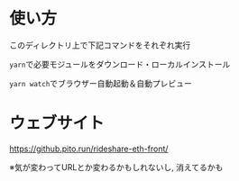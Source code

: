 # 使い方

このディレクトリ上で下記コマンドをそれぞれ実行

```yarn```で必要モジュールをダウンロード・ローカルインストール

```yarn watch```でブラウザー自動起動＆自動プレビュー

# ウェブサイト

https://github.pito.run/rideshare-eth-front/

※気が変わってURLとか変わるかもしれないし, 消えてるかも